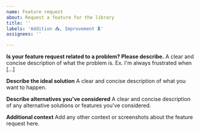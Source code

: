 ```yaml
---
name: Feature request
about: Request a feature for the library
title: ''
labels: 'Addition 📤, Improvement 🎗️'
assignees: ''

---
```


<!--
If you need help with the library installation or usage, please go to the Discord server instead:
  https://favware.tech/redirect/server
This issue tracker is only for bug reports and enhancement suggestions.
You likely won't receive any basic help here.
-->

**Is your feature request related to a problem? Please describe.**
A clear and concise description of what the problem is. Ex. I'm always frustrated when [...]

**Describe the ideal solution**
A clear and concise description of what you want to happen.

**Describe alternatives you've considered**
A clear and concise description of any alternative solutions or features you've considered.

**Additional context**
Add any other context or screenshots about the feature request here.
